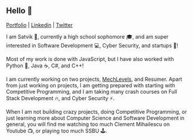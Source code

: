 ## Hello 👋
[Portfolio](https://www.satvik.site) | [Linkedin](https://www.linkedin.com/in/satvik-kasinadhuni) | [Twitter](https://twitter.com/ChubbyIndianBoy)

I am Satvik 🧑, currently a high school sophomore 🎓, and am super interested in Software Development 💻, Cyber Security, and startups 🏢!

Most of my work is done with JavaScript, but I have also worked with Python 🐍, Java ☕, C#, and C++!

I am currently working on two projects, [MechLevels](https://github.com/KasinadhuniProgrammer/MechLevels), and Resumer. Apart from just working on projects, I am getting prepared with starting with Competitive Programming, and I am taking many crash courses on Full Stack Development 🔥, and Cyber Security ⚡️.

When I am not building crazy projects, doing Competitive Programming, or just learning more about Computer Science and Software Development in general, you will find me watching too much Clement Mihailescu on Youtube 📺, or playing too much SSBU 🕹️.




<!--
**KasinadhuniProgrammer/KasinadhuniProgrammer** is a ✨ _special_ ✨ repository because its `README.md` (this file) appears on your GitHub profile.
